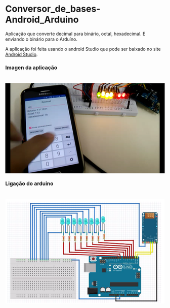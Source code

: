 # Conversor_de_bases-Android_Arduino
Aplicação que converte decimal para binário, octal, hexadecimal. E enviando o binário para o Arduíno.

A aplicação foi feita usando o android Studio que pode ser baixado no site <a href="https://developer.android.com/studio/index.html?hl=pt-br">Android Studio</a>.

### Imagen da aplicação

<h1 align="center"><img align="center"  src="https://github.com/IgorFachini/Conversor_de_bases-Android_Arduino/blob/master/imagens/app.png" width="800px" height="auto"/></h1>

### Ligação do arduino


<h1 align="center"><img align="center"  src="https://github.com/IgorFachini/Conversor_de_bases-Android_Arduino/blob/master/imagens/ligacaoArduino.png" width="800px" height="auto"/></h1>
